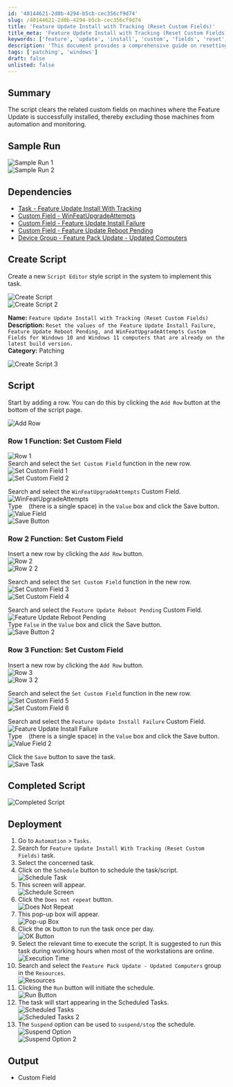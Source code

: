 ```yaml
---
id: '40144621-2d0b-4294-b5cb-cec356cf9d74'
slug: /40144621-2d0b-4294-b5cb-cec356cf9d74
title: 'Feature Update Install with Tracking (Reset Custom Fields)'
title_meta: 'Feature Update Install with Tracking (Reset Custom Fields)'
keywords: ['feature', 'update', 'install', 'custom', 'fields', 'reset', 'tracking']
description: 'This document provides a comprehensive guide on resetting custom fields for Windows 10 and Windows 11 computers after a successful feature update installation. It includes sample runs, dependencies, script creation, and deployment instructions to ensure proper automation and monitoring.'
tags: ['patching', 'windows']
draft: false
unlisted: false
---
```


## Summary

The script clears the related custom fields on machines where the Feature Update is successfully installed, thereby excluding those machines from automation and monitoring.

## Sample Run

![Sample Run 1](../../../static/img/docs/40144621-2d0b-4294-b5cb-cec356cf9d74/image_1_1.webp)  
![Sample Run 2](../../../static/img/docs/40144621-2d0b-4294-b5cb-cec356cf9d74/image_2_1.webp)  

## Dependencies

- [Task - Feature Update Install With Tracking](/docs/5244ac77-6926-4902-a183-b4b2aac18e2b)
- [Custom Field - WinFeatUpgradeAttempts](/docs/58b312bd-f26c-4b05-ab92-c184520d05de)
- [Custom Field - Feature Update Install Failure](/docs/1c9abaeb-17f0-4a3b-86ee-953b5b713dc3)
- [Custom Field - Feature Update Reboot Pending](/docs/45e14854-ba83-4737-8264-b5cd809fca56)
- [Device Group - Feature Pack Update - Updated Computers](/docs/72490aca-9d0d-47b9-88a9-437279e21d7a)

## Create Script

Create a new `Script Editor` style script in the system to implement this task.

![Create Script](../../../static/img/docs/40144621-2d0b-4294-b5cb-cec356cf9d74/image_3_1.webp)  
![Create Script 2](../../../static/img/docs/40144621-2d0b-4294-b5cb-cec356cf9d74/image_4_1.webp)  

**Name:** `Feature Update Install with Tracking (Reset Custom Fields)`  
**Description:** `Reset the values of the Feature Update Install Failure, Feature Update Reboot Pending, and WinFeatUpgradeAttempts Custom Fields for Windows 10 and Windows 11 computers that are already on the latest build version.`  
**Category:** Patching  

![Create Script 3](../../../static/img/docs/40144621-2d0b-4294-b5cb-cec356cf9d74/image_5_1.webp)  

## Script

Start by adding a row. You can do this by clicking the `Add Row` button at the bottom of the script page.

![Add Row](../../../static/img/docs/40144621-2d0b-4294-b5cb-cec356cf9d74/image_6_1.webp)  

### Row 1 Function: Set Custom Field  
![Row 1](../../../static/img/docs/40144621-2d0b-4294-b5cb-cec356cf9d74/image_7_1.webp)  
Search and select the `Set Custom Field` function in the new row.  
![Set Custom Field 1](../../../static/img/docs/40144621-2d0b-4294-b5cb-cec356cf9d74/image_8_1.webp)  
![Set Custom Field 2](../../../static/img/docs/40144621-2d0b-4294-b5cb-cec356cf9d74/image_9_1.webp)  

Search and select the `WinFeatUpgradeAttempts` Custom Field.  
![WinFeatUpgradeAttempts](../../../static/img/docs/40144621-2d0b-4294-b5cb-cec356cf9d74/image_10_1.webp)  
Type ` ` (there is a single space) in the `Value` box and click the Save button.  
![Value Field](../../../static/img/docs/40144621-2d0b-4294-b5cb-cec356cf9d74/image_11_1.webp)  
![Save Button](../../../static/img/docs/40144621-2d0b-4294-b5cb-cec356cf9d74/image_12_1.webp)  

### Row 2 Function: Set Custom Field  

Insert a new row by clicking the `Add Row` button.  
![Row 2](../../../static/img/docs/40144621-2d0b-4294-b5cb-cec356cf9d74/image_13_1.webp)  
![Row 2 2](../../../static/img/docs/40144621-2d0b-4294-b5cb-cec356cf9d74/image_7_1.webp)  

Search and select the `Set Custom Field` function in the new row.  
![Set Custom Field 3](../../../static/img/docs/40144621-2d0b-4294-b5cb-cec356cf9d74/image_8_1.webp)  
![Set Custom Field 4](../../../static/img/docs/40144621-2d0b-4294-b5cb-cec356cf9d74/image_9_1.webp)  

Search and select the `Feature Update Reboot Pending` Custom Field.  
![Feature Update Reboot Pending](../../../static/img/docs/40144621-2d0b-4294-b5cb-cec356cf9d74/image_14_1.webp)  
Type `False` in the `Value` box and click the Save button.  
![Save Button 2](../../../static/img/docs/40144621-2d0b-4294-b5cb-cec356cf9d74/image_15_1.webp)  

### Row 3 Function: Set Custom Field  

Insert a new row by clicking the `Add Row` button.  
![Row 3](../../../static/img/docs/40144621-2d0b-4294-b5cb-cec356cf9d74/image_13_1.webp)  
![Row 3 2](../../../static/img/docs/40144621-2d0b-4294-b5cb-cec356cf9d74/image_7_1.webp)  

Search and select the `Set Custom Field` function in the new row.  
![Set Custom Field 5](../../../static/img/docs/40144621-2d0b-4294-b5cb-cec356cf9d74/image_8_1.webp)  
![Set Custom Field 6](../../../static/img/docs/40144621-2d0b-4294-b5cb-cec356cf9d74/image_9_1.webp)  

Search and select the `Feature Update Install Failure` Custom Field.  
![Feature Update Install Failure](../../../static/img/docs/40144621-2d0b-4294-b5cb-cec356cf9d74/image_16_1.webp)  
Type ` ` (there is a single space) in the `Value` box and click the Save button.  
![Value Field 2](../../../static/img/docs/40144621-2d0b-4294-b5cb-cec356cf9d74/image_17_1.webp)  

Click the `Save` button to save the task.  
![Save Task](../../../static/img/docs/40144621-2d0b-4294-b5cb-cec356cf9d74/image_18_1.webp)  

## Completed Script

![Completed Script](../../../static/img/docs/40144621-2d0b-4294-b5cb-cec356cf9d74/image_19_1.webp)  

## Deployment

1. Go to `Automation` > `Tasks`.
2. Search for `Feature Update Install With Tracking (Reset Custom Fields)` task.
3. Select the concerned task.
4. Click on the `Schedule` button to schedule the task/script.  
   ![Schedule Task](../../../static/img/docs/40144621-2d0b-4294-b5cb-cec356cf9d74/image_20_1.webp)  
5. This screen will appear.  
   ![Schedule Screen](../../../static/img/docs/40144621-2d0b-4294-b5cb-cec356cf9d74/image_21_1.webp)  
6. Click the `Does not repeat` button.  
   ![Does Not Repeat](../../../static/img/docs/40144621-2d0b-4294-b5cb-cec356cf9d74/image_22_1.webp)  
7. This pop-up box will appear.  
   ![Pop-up Box](../../../static/img/docs/40144621-2d0b-4294-b5cb-cec356cf9d74/image_23_1.webp)  
8. Click the `OK` button to run the task once per day.  
   ![OK Button](../../../static/img/docs/40144621-2d0b-4294-b5cb-cec356cf9d74/image_24_1.webp)  
9. Select the relevant time to execute the script. It is suggested to run this task during working hours when most of the workstations are online.  
   ![Execution Time](../../../static/img/docs/40144621-2d0b-4294-b5cb-cec356cf9d74/image_24_1.webp)  
10. Search and select the `Feature Pack Update - Updated Computers` group in the `Resources`.  
    ![Resources](../../../static/img/docs/40144621-2d0b-4294-b5cb-cec356cf9d74/image_25_1.webp)  
11. Clicking the `Run` button will initiate the schedule.  
    ![Run Button](../../../static/img/docs/40144621-2d0b-4294-b5cb-cec356cf9d74/image_26_1.webp)  
12. The task will start appearing in the Scheduled Tasks.  
    ![Scheduled Tasks](../../../static/img/docs/40144621-2d0b-4294-b5cb-cec356cf9d74/image_27_1.webp)  
    ![Scheduled Tasks 2](../../../static/img/docs/40144621-2d0b-4294-b5cb-cec356cf9d74/image_28_1.webp)  
13. The `Suspend` option can be used to `suspend/stop` the schedule.  
    ![Suspend Option](../../../static/img/docs/40144621-2d0b-4294-b5cb-cec356cf9d74/image_29_1.webp)  
    ![Suspend Option 2](../../../static/img/docs/40144621-2d0b-4294-b5cb-cec356cf9d74/image_30_1.webp)  

## Output

- Custom Field